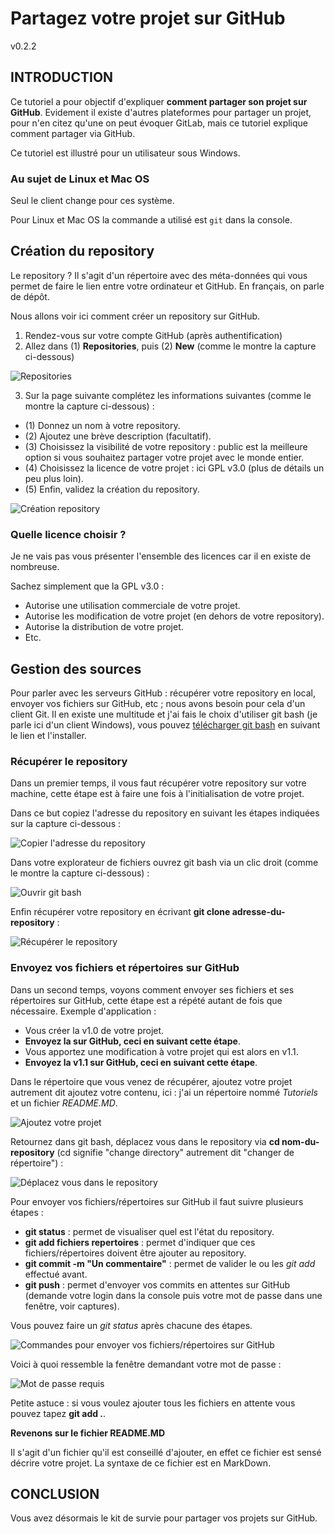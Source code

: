 
# Partagez votre projet sur GitHub

v0.2.2

## INTRODUCTION

Ce tutoriel a pour objectif d'expliquer **comment partager son projet sur GitHub**. Evidement il existe d'autres plateformes pour partager un projet, pour n'en citez qu'une on peut évoquer GitLab, mais ce tutoriel explique comment partager via GitHub.

Ce tutoriel est illustré pour un utilisateur sous Windows.

### Au sujet de Linux et Mac OS

Seul le client change pour ces système.

Pour Linux et Mac OS la commande a utilisé est `git` dans la console.

## Création du repository

Le repository ? Il s'agit d'un répertoire avec des méta-données qui vous permet de faire le lien entre votre ordinateur et GitHub. En français, on parle de dépôt.

Nous allons voir ici comment créer un repository sur GitHub.

1. Rendez-vous sur votre compte GitHub (après authentification)
2. Allez dans (1) **Repositories**, puis (2) **New** (comme le montre la capture ci-dessous)

![Repositories](Images/01_repositories_v1.0.jpg)

3. Sur la page suivante complétez les informations suivantes (comme le montre la capture ci-dessous) :

* (1) Donnez un nom à votre repository.
* (2) Ajoutez une brève description (facultatif).
* (3) Choisissez la visibilité de votre repository : public est la meilleure option si vous souhaitez partager votre projet avec le monde entier.
* (4) Choisissez la licence de votre projet : ici GPL v3.0 (plus de détails un peu plus loin).
* (5) Enfin, validez la création du repository.

![Création repository](Images/02_creation_v1.0.jpg)

### Quelle licence choisir ?

Je ne vais pas vous présenter l'ensemble des licences car il en existe de nombreuse.

Sachez simplement que la GPL v3.0 :
* Autorise une utilisation commerciale de votre projet.
* Autorise les modification de votre projet (en dehors de votre repository).
* Autorise la distribution de votre projet.
* Etc.

## Gestion des sources

Pour parler avec les serveurs GitHub : récupérer votre repository en local, envoyer vos fichiers sur GitHub, etc ; nous avons besoin pour cela d'un client Git. Il en existe une multitude et j'ai fais le choix d'utiliser git bash (je parle ici d'un client Windows), vous pouvez [télécharger git bash](https://gitforwindows.org/) en suivant le lien et l'installer.

### Récupérer le repository

Dans un premier temps, il vous faut récupérer votre repository sur votre machine, cette étape est à faire une fois à l'initialisation de votre projet.

Dans ce but copiez l'adresse du repository en suivant les étapes indiquées sur la capture ci-dessous :

![Copier l'adresse du repository](Images/03_pre_clone_v1.0.jpg)

Dans votre explorateur de fichiers ouvrez git bash via un clic droit (comme le montre la capture ci-dessous) :

![Ouvrir git bash](Images/04_ouvrir_bash_v1.0.jpg)

Enfin récupérer votre repository en écrivant **git clone adresse-du-repository** :

![Récupérer le repository](Images/05_clone_v1.0.jpg)

### Envoyez vos fichiers et répertoires sur GitHub

Dans un second temps, voyons comment envoyer ses fichiers et ses répertoires sur GitHub, cette étape est a répété autant de fois que nécessaire. Exemple d'application : 
* Vous créer la v1.0 de votre projet.
* **Envoyez la sur GitHub, ceci en suivant cette étape**.
* Vous apportez une modification à votre projet qui est alors en v1.1.
* **Envoyez la v1.1 sur GitHub, ceci en suivant cette étape**.

Dans le répertoire que vous venez de récupérer, ajoutez votre projet autrement dit ajoutez votre contenu, ici : j'ai un répertoire nommé *Tutoriels* et un fichier *README.MD*.

![Ajoutez votre projet](Images/06_creation_contenu_v1.0.jpg)

Retournez dans git bash, déplacez vous dans le repository via **cd nom-du-repository** (cd signifie "change directory" autrement dit "changer de répertoire") :

![Déplacez vous dans le repository](Images/07_deplacer_v1.0.jpg)

Pour envoyer vos fichiers/répertoires sur GitHub il faut suivre plusieurs étapes :
* **git status** : permet de visualiser quel est l'état du repository.
* **git add fichiers repertoires** : permet d'indiquer que ces fichiers/répertoires doivent être ajouter au repository.
* **git commit -m "Un commentaire"** : permet de valider le ou les *git add* effectué avant.
* **git push** : permet d'envoyer vos commits en attentes sur GitHub (demande votre login dans la console puis votre mot de passe dans une fenêtre, voir captures).

Vous pouvez faire un *git status* après chacune des étapes.

![Commandes pour envoyer vos fichiers/répertoires sur GitHub](Images/08_gestion_source_v1.0.jpg)

Voici à quoi ressemble la fenêtre demandant votre mot de passe :

![Mot de passe requis](Images/09_password_v0.0.jpg)

Petite astuce : si vous voulez ajouter tous les fichiers en attente vous pouvez tapez **git add .**.

**Revenons sur le fichier README.MD**

Il s'agit d'un fichier qu'il est conseillé d'ajouter, en effet ce fichier est sensé décrire votre projet. La syntaxe de ce fichier est en MarkDown.

## CONCLUSION

Vous avez désormais le kit de survie pour partager vos projets sur GitHub.
